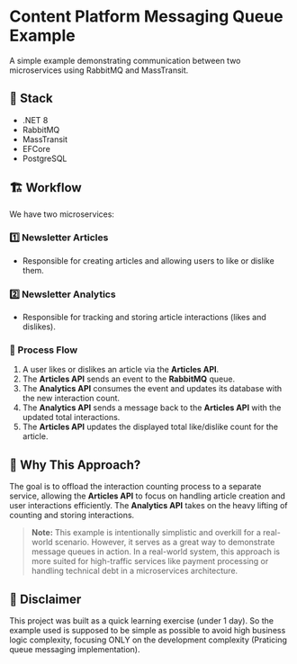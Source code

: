 # Content Platform Messaging Queue Example

A simple example demonstrating communication between two microservices using RabbitMQ and MassTransit.

## 🚀 Stack
- .NET 8
- RabbitMQ
- MassTransit
- EFCore
- PostgreSQL

## 🏗️ Workflow
We have two microservices:

### 1️⃣ Newsletter Articles
- Responsible for creating articles and allowing users to like or dislike them.

### 2️⃣ Newsletter Analytics
- Responsible for tracking and storing article interactions (likes and dislikes).

### 🔄 Process Flow
1. A user likes or dislikes an article via the **Articles API**.
2. The **Articles API** sends an event to the **RabbitMQ** queue.
3. The **Analytics API** consumes the event and updates its database with the new interaction count.
4. The **Analytics API** sends a message back to the **Articles API** with the updated total interactions.
5. The **Articles API** updates the displayed total like/dislike count for the article.

## 🎯 Why This Approach?
The goal is to offload the interaction counting process to a separate service, allowing the **Articles API** to focus on handling article creation and user interactions efficiently. The **Analytics API** takes on the heavy lifting of counting and storing interactions.

> **Note:** This example is intentionally simplistic and overkill for a real-world scenario. However, it serves as a great way to demonstrate message queues in action. In a real-world system, this approach is more suited for high-traffic services like payment processing or handling technical debt in a microservices architecture.

## 📌 Disclaimer
This project was built as a quick learning exercise (under 1 day). So the example used is supposed to be simple as possible to avoid high business logic complexity, focusing ONLY on the development complexity (Praticing queue messaging implementation).
